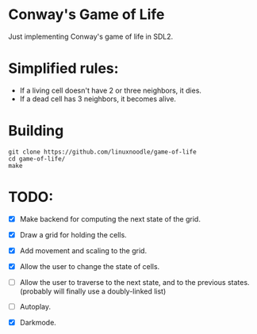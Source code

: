 # Conway's Game of Life
Just implementing Conway's game of life in SDL2.
# Simplified rules:
- If a living cell doesn't have 2 or three neighbors, it dies.
- If a dead cell has 3 neighbors, it becomes alive.
# Building
```
git clone https://github.com/linuxnoodle/game-of-life
cd game-of-life/
make
```
# TODO:
- [X] Make backend for computing the next state of the grid.
- [X] Draw a grid for holding the cells.
- [X] Add movement and scaling to the grid.
- [X] Allow the user to change the state of cells.
- [ ] Allow the user to traverse to the next state, and to the previous states. (probably will finally use a doubly-linked list)
- [ ] Autoplay.
- [X] Darkmode.

